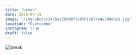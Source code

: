 ```yaml
---
title: "break"
date: 2020-09-19
image: "/img/photo/3428a220b90f32d561cb7444a7dddbe2.jpg"
location: "Overcombe"
instagram: true
draft: false
---
```


![break](/img/photo/3428a220b90f32d561cb7444a7dddbe2.jpg)

